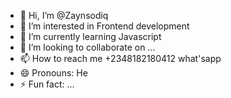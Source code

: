 - 👋 Hi, I’m @Zaynsodiq
- 👀 I’m interested in Frontend development 
- 🌱 I’m currently learning Javascript
- 💞️ I’m looking to collaborate on ...
- 📫 How to reach me +2348182180412 what'sapp
- 😄 Pronouns: He
- ⚡ Fun fact: ...

<!---
Zaynsodiq/Zaynsodiq is a ✨ special ✨ repository because its `README.md` (this file) appears on your GitHub profile.
You can click the Preview link to take a look at your changes.
--->
